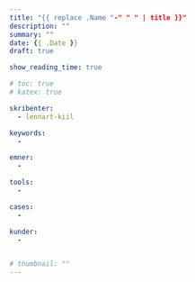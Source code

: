 ```yaml
---
title: "{{ replace .Name "-" " " | title }}"
description: ""
summary: ""
date: {{ .Date }}
draft: true

show_reading_time: true

# toc: true
# katex: true

skribenter:
  - lennart-kiil

keywords:
  -

emner:
  -

tools:
  -

cases:
  -

kunder:
  -


# thumbnail: ""
---
```

